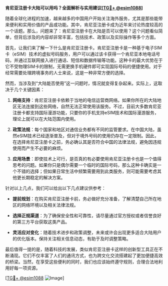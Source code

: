 **肯尼亚注册卡大陆可以用吗？全面解析与实用建议[[TG💪+ @esim1088](https://t.me/s/esim1088)]**

随着全球化进程的加速，越来越多的中国用户开始关注海外服务，尤其是那些能带来便利和实用价值的产品或功能。其中，肯尼亚注册卡成为近年来讨论热度较高的一个话题。那么，问题来了：肯尼亚注册卡在大陆是否可以使用？这个问题看似简单，但背后涉及的内容却非常丰富，包括技术、政策以及实际操作等多个方面。

首先，让我们来了解一下什么是肯尼亚注册卡。肯尼亚注册卡是一种基于电子SIM卡（eSIM）技术的虚拟号码服务，用户可以通过该卡获得一个肯尼亚本地电话号码，并通过互联网接入进行通话、短信和数据传输等功能。这种卡的最大优势在于它不受物理SIM卡的限制，无需更换手机硬件即可实现国际号码的便捷使用。对于经常需要处理跨境事务的人士来说，这是一种非常方便的选择。

然而，当涉及到“大陆能否使用”这一问题时，情况就变得复杂起来。实际上，这取决于几个关键因素：

1. **网络支持**：肯尼亚注册卡依赖于当地的电信运营商网络。如果你所在的大陆地区无法连接到这些网络，自然无法正常使用该服务。不过，目前大多数肯尼亚注册卡都支持国际漫游功能，只要你的手机支持eSIM技术和国际漫游服务，理论上就可以在大陆范围内使用。

2. **政策法规**：每个国家和地区对通信业务都有不同的监管要求。在中国大陆，虽然eSIM技术已经逐渐普及，但对于境外号码的使用仍存在一定限制。因此，在选择肯尼亚注册卡之前，务必确认其是否符合中国的法律法规，避免因违规使用而产生不必要的麻烦。

3. **应用场景**：即使技术上可行，是否真的有必要使用肯尼亚注册卡也是一个值得思考的问题。如果你只是偶尔需要一个临时的国际号码，那么这种卡确实是一个不错的选择；但如果日常生活中频繁需要用到此类服务，则可能需要考虑其他更长期稳定的解决方案。

针对以上几点，我们可以给出以下几点建议供参考：

- **提前规划**：在购买肯尼亚注册卡前，务必做好充分准备，了解清楚自己所在地区的网络环境以及相关法律法规。
  
- **选择正规渠道**：为了确保安全性和可靠性，请尽量通过官方授权或者信誉良好的第三方平台获取这类产品。

- **灵活应对变化**：随着技术进步和政策调整，未来或许会出现更多适合大陆用户的优化版本。保持关注相关信息动态，有助于及时调整策略。

最后值得一提的是，随着科技的发展，类似肯尼亚注册卡这样的创新型工具正在不断涌现。它们不仅丰富了人们的通讯方式，也为跨文化交流搭建起了更加便捷高效的桥梁。当然，在享受这些便利的同时，我们也应该始终遵守规则，合理合法地利用好每一项资源。

[[TG💪+ @esim1088](https://t.me/s/esim1088) ![Image](https://i.postimg.cc/4NQfJmqS/Snipaste-2025-05-13-00-14-12.png)]
